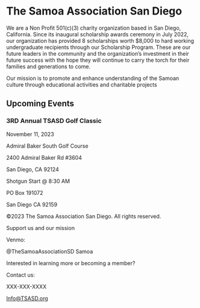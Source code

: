 # The Samoa Association San Diego

We are a Non Profit 501(c)(3) charity organization based in San Diego, California. Since its inaugural scholarship awards ceremony in July 2022, our organization has provided 8 scholarships worth $8,000 to hard working undergraduate recipients through our Scholarship Program. These are our future leaders in the community and the organization’s investment in their future success with the hope they will continue to carry the torch for their families and generations to come.

Our mission is to promote and enhance understanding of the Samoan culture through educational activities and charitable projects

## Upcoming Events

### 3RD Annual TSASD Golf Classic

November 11, 2023

Admiral Baker South Golf Course

2400 Admiral Baker Rd #3604

San Diego, CA 92124

Shotgun Start @ 8:30 AM

PO Box 191072

San Diego CA 92159

©2023 The Samoa Association San Diego. All rights reserved.

Support us and our mission

Venmo:

@TheSamoaAssociationSD Samoa

Interested in learning more or becoming a member?

Contact us:

XXX-XXX-XXXX

Info@TSASD.org
